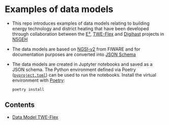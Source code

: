 # Examples of data models 
- This repo introduces examples of data models relating to building energy technology and district heating that have been developed through collaboration between the [E³](https://tu-dresden.de/ing/maschinenwesen/iet/gewv/forschung/forschungsprojekte/e_hoch_3), [TWE-Flex](https://n5geh.de/twe-flex/) and [Digihast](https://tu-dresden.de/ing/maschinenwesen/iet/gewv/forschung/forschungsprojekte/n5geh-digihast) projects in [N5GEH](https://n5geh.de/)

- The data models are based on [NGSI-v2](https://fiware-tutorials.readthedocs.io/en/latest/getting-started.html) from FIWARE and for documentation purposes are converted into [JSON Schema](https://json-schema.org/)

- The data models are created in Juptyter notebooks and saved as a JSON schema. The Python environment defined via Poetry ([`pyproject.toml`](./pyproject.toml)) can be used to run the notebooks. Install the virtual environment with [Poetry](https://python-poetry.org/): 
    ```
    poetry install
    ```

## Contents
- [Data Model TWE-Flex](./tweflex_data_model)